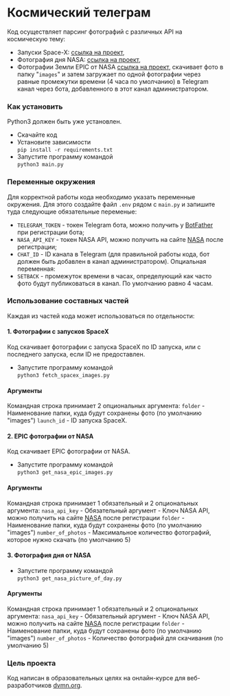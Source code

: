 # Космический телеграм

Код осуществляет парсинг фотографий с различных API на космическую тему:
* Запуски Space-X: [ссылка на проект](https://github.com/r-spacex/SpaceX-API/blob/master/docs/README.md),
* Фотография дня NASA: [ссылка на проект](https://api.nasa.gov/#apod),
* Фотографии Земли EPIC от NASA [ссылка на проект](https://api.nasa.gov/#apod),
скачивает фото в папку "`images`" и затем загружает по одной фотографии через равные промежутки времени (4 часа по умолчанию) в Telegram канал через бота, добавленного в этот канал администратором.

### Как установить

Python3 должен быть уже установлен.
* Скачайте код
* Установите зависимости  
```pip install -r requirements.txt```
* Запустите программу командой  
```python3 main.py```

### Переменные окружения

Для корректной работы кода необходимо указать переменные окружения. Для этого создайте файл `.env` рядом с `main.py` и запишите туда следующие обязательные переменые:
* `TELEGRAM_TOKEN` - токен Telegram бота, можно получить у [BotFather](https://t.me/botfather#:~:text=BotFather%20is%20the%20one%20bot,BotFather%20right%20away.) при регистрации бота;
* `NASA_API_KEY` - токен NASA API, можно получить на сайте [NASA](https://api.nasa.gov/) после регистрации;
* `CHAT_ID` - ID канала в Telegram (для правильной работы кода, бот должен быть добавлен в канал администратором).
Опциальная переменная:
* `SETBACK` - промежуток времени в часах, определующий как часто фото будут публиковаться в канал. По умолчанию равно 4 часам.

### Использование составных частей

Каждая из частей кода может использоваться по отдельности:
#### 1. Фотографии с запусков SpaceX
Код скачивает фотографии с запуска SpaceX по ID запуска, или с последнего запуска, если ID не предоставлен.
* Запустите программу командой  
```python3 fetch_spacex_images.py```
#### Аргументы
Командная строка принимает 2 опциональных аргумента:
`folder` - Наименование папки, куда будут сохранены фото (по умолчанию "images")
`launch_id` - ID запуска SpaceX.

#### 2. EPIC фотографии от NASA
Код скачивает EPIC фотографии от NASA.
* Запустите программу командой  
```python3 get_nasa_epic_images.py```
#### Аргументы
Командная строка принимает 1 обязательный и 2 опциональных аргумента:
`nasa_api_key` - Обязательный аргумент - Ключ NASA API, можно получить на сайте [NASA](https://api.nasa.gov/) после регистрации
`folder` - Наименование папки, куда будут сохранены фото (по умолчанию "images")
`number_of_photos` - Максимальное количество фотографий, которое нужно скачать (по умолчанию 5)

#### 3. Фотография дня от NASA
* Запустите программу командой  
```python3 get_nasa_picture_of_day.py```
#### Аргументы
Командная строка принимает 1 обязательный и 2 опциональных аргумента:
`nasa_api_key` - Обязательный аргумент - Ключ NASA API, можно получить на сайте [NASA](https://api.nasa.gov/) после регистрации
`folder` - Наименование папки, куда будут сохранены фото (по умолчанию "images")
`number_of_photos` -  Количество фотографий для скачивания (по умолчанию 5)

### Цель проекта

Код написан в образовательных целях на онлайн-курсе для веб-разработчиков [dvmn.org](https://dvmn.org/).
